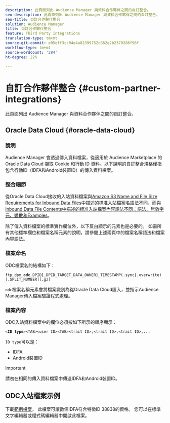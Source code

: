 ```yaml
---
description: 此頁面列出 Audience Manager 與資料合作夥伴之間的自訂整合。
seo-description: 此頁面列出 Audience Manager 與資料合作夥伴之間的自訂整合。
seo-title: 自訂合作夥伴整合
solution: Audience Manager
title: 自訂合作夥伴整合
feature: Third Party Integrations
translation-type: tm+mt
source-git-commit: e05eff3cc04e4a82399752c862e2b2370286f96f
workflow-type: tm+mt
source-wordcount: '284'
ht-degree: 22%

---
```



# 自訂合作夥伴整合 {#custom-partner-integrations}

此頁面列出 Audience Manager 與資料合作夥伴之間的自訂整合。

## Oracle Data Cloud {#oracle-data-cloud}

### 說明

Audience Manager 會透過傳入資料檔案，從適用於 Audience Marketplace 的 Oracle Data Cloud 擷取 Cookie 和行動 ID 資料。以下說明的自訂整合規格僅指包含行動ID（IDFA和Android裝置ID）的傳入資料檔案。

### 整合細節

從Oracle Data Cloud接收的入站資料檔案與[Amazon S3 Name and File Size Requirements for Inbound Data Files](/help/using/integration/sending-audience-data/batch-data-transfer-explained/inbound-s3-filenames.md)中描述的標准入站檔案名語法不同，而與[Inbound Data File Contents中描述的標准入站檔案內容語法不同：語法、無效字元、變數和Examples](/help/using/integration/sending-audience-data/batch-data-transfer-explained/inbound-file-contents.md)。

除了傳入資料檔案的標準實作欄位外，以下反白顯示的元素也是必要的。 如需所有其他標準欄位和檔案名稱元素的說明，請參閱上述兩頁中的檔案名稱語法和檔案內容語法。

### 檔案命名

ODC檔案名的結構如下：

`ftp_dpm_`**`odc`**`_DPID[_DPID_TARGET_DATA_OWNER]_TIMESTAMP(.sync|.overwrite)[.SPLIT_NUMBER][.gz]`

`odc`檔案名稱元素會將檔案識別為從Oracle Data Cloud匯入，並指示Audience Manager傳入檔案驗證程式處理。

### 檔案內容

ODC入站資料檔案中的欄位必須按如下所示的順序顯示：

`<`**`ID type`**`><TAB><user ID><TAB><trait ID>,<trait ID>,<trait ID>,...`

`ID type`可以是：

* IDFA
* Android裝置ID

>[!IMPORTANT]
>
>請勿在相同的傳入資料檔案中傳送IDFA和Android裝置ID。

## ODC入站檔案示例

下載[範例檔案](/help/using/integration/assets/ftp_dpm_odc_12345_1556223815.sync)。 此檔案可讓數個IDFA符合特徵ID 38838的資格。 您可以在標準文字編輯器或程式碼編輯器中開啟此檔案。